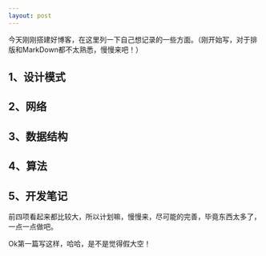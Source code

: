 ```yaml
---
layout: post
---
```

今天刚刚搭建好博客，在这里列一下自己想记录的一些方面。（刚开始写，对于排版和MarkDown都不太熟悉，慢慢来吧！）

## 1、设计模式
## 2、网络
## 3、数据结构
## 4、算法
## 5、开发笔记

前四项看起来都比较大，所以计划嘛，慢慢来，尽可能的完善，毕竟东西太多了，一点一点做吧。

Ok第一篇写这样，哈哈，是不是觉得假大空！

